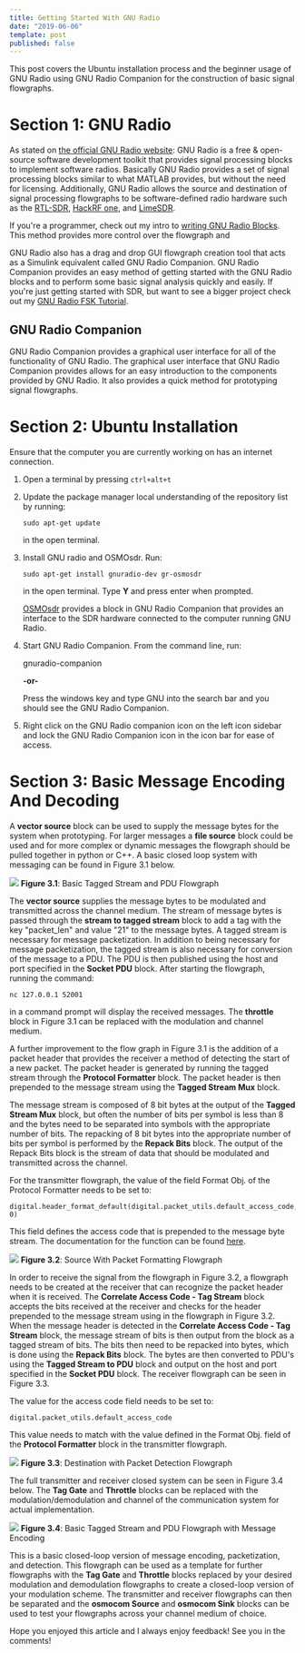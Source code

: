 ```yaml
---
title: Getting Started With GNU Radio
date: "2019-06-06"
template: post
published: false
---
```

This post covers the Ubuntu installation process and the beginner usage of GNU Radio using GNU Radio Companion for the construction of basic signal flowgraphs.

# Section 1: GNU Radio

As stated on [the official GNU Radio website](https://wiki.gnuradio.org/index.php/What_is_GNU_Radio%3F): GNU Radio is a free & open-source software development toolkit that provides signal processing blocks to implement software radios. Basically GNU Radio provides a set of signal processing blocks similar to what MATLAB provides, but without the need for licensing. Additionally, GNU Radio allows the source and destination of signal processing flowgraphs to be software-defined radio hardware such as the [RTL-SDR](https://www.rtl-sdr.com/), [HackRF one](https://greatscottgadgets.com/hackrf/one/), and [LimeSDR](https://www.crowdsupply.com/lime-micro/limesdr).

If you're a programmer, check out my intro to [writing GNU Radio Blocks](http://joshuaedgcombe.com/creating-your-first-gnu-radio-block/). This method provides more control over the flowgraph and

GNU Radio also has a drag and drop GUI flowgraph creation tool that acts as a Simulink equivalent called GNU Radio Companion. GNU Radio Companion provides an easy method of getting started with the GNU Radio blocks and to perform some basic signal analysis quickly and easily. If you're just getting started with SDR, but want to see a bigger project check out my [GNU Radio FSK Tutorial](http://joshuaedgcombe.com/gnu-radio-bfsk/).

## GNU Radio Companion

GNU Radio Companion provides a graphical user interface for all of the functionality of GNU Radio. The graphical user interface that GNU Radio Companion provides allows for an easy introduction to the components provided by GNU Radio. It also provides a quick method for prototyping signal flowgraphs.

# Section 2: Ubuntu Installation
Ensure that the computer you are currently working on has an internet connection.

1. Open a terminal by pressing `ctrl+alt+t`
1. Update the package manager local understanding of the repository list by running:

   ```code
   sudo apt-get update
   ```

   in the open terminal.

1. Install GNU radio and OSMOsdr. Run:

   ```code
   sudo apt-get install gnuradio-dev gr-osmosdr
   ```

   in the open terminal. Type **Y** and press enter when prompted.

   [OSMOsdr](https://osmocom.org/) provides a block in GNU Radio Companion that provides an interface to the SDR hardware connected to the computer running GNU Radio.

1. Start GNU Radio Companion. From the command line, run:

   gnuradio-companion

   **-or-**

   Press the windows key and type GNU into the search bar and you should see the GNU Radio Companion.

1. Right click on the GNU Radio companion icon on the left icon sidebar and lock the GNU Radio Companion icon in the icon bar for ease of access.

# Section 3: Basic Message Encoding And Decoding

A **vector source** block can be used to supply the message bytes for the system when prototyping. For larger messages a **file source** block could be used and for more complex or dynamic messages the flowgraph should be pulled together in python or C++. A basic closed loop system with messaging can be found in Figure 3.1 below.

![](/assets/kitten.jpg)
**Figure 3.1**: Basic Tagged Stream and PDU Flowgraph

The **vector source** supplies the message bytes to be modulated and transmitted across the channel medium. The stream of message bytes is passed through the **stream to tagged stream** block to add a tag with the key "packet_len" and value "21" to the message bytes. A tagged stream is necessary for message packetization. In addition to being necessary for message packetization, the tagged stream is also necessary for conversion of the message to a PDU. The PDU is then published using the host and port specified in the **Socket PDU** block.  After starting the flowgraph, running the command:

`nc 127.0.0.1 52001`

in a command prompt will display the received messages. The **throttle** block in Figure 3.1 can be replaced with the modulation and channel medium.

A further improvement to the flow graph in Figure 3.1 is the addition of a packet header that provides the receiver a method of detecting the start of a new packet. The packet header is generated by running the tagged stream through the **Protocol Formatter** block. The packet header is then prepended to the message stream using the **Tagged Stream Mux** block.

The message stream is composed of 8 bit bytes at the output of the **Tagged Stream Mux** block, but often the number of bits per symbol is less than 8 and the bytes need to be separated into symbols with the appropriate number of bits. The repacking of 8 bit bytes into the appropriate number of bits per symbol is performed by the **Repack Bits** block. The output of the Repack Bits block is the stream of data that should be modulated and transmitted across the channel.

For the transmitter flowgraph, the value of the field Format Obj. of the Protocol Formatter needs to be set to:

    digital.header_format_default(digital.packet_utils.default_access_code, 0)

This field defines the access code that is prepended to the message byte stream. The documentation for the function can be found [here](https://www.gnuradio.org/doc/doxygen/classgr_1_1digital_1_1header__format__default.html#af3973a7899b82cd59dde82c0fae9351e).

![](/assets/kitten.jpg)
**Figure 3.2**: Source With Packet Formatting Flowgraph

In order to receive the signal from the flowgraph in Figure 3.2, a flowgraph needs to be created at the receiver that can recognize the packet header when it is received. The **Correlate Access Code - Tag Stream** block accepts the bits received at the receiver and checks for the header prepended to the message stream using in the flowgraph in Figure 3.2. When the message header is detected in the **Correlate Access Code - Tag Stream** block, the message stream of bits is then output from the block as a tagged stream of bits. The bits then need to be repacked into bytes, which is done using the **Repack Bits** block. The bytes are then converted to PDU's using the **Tagged Stream to PDU** block and output on the host and port specified in the **Socket PDU** block. The receiver flowgraph can be seen in Figure 3.3.

The value for the access code field needs to be set to:

    digital.packet_utils.default_access_code

This value needs to match with the value defined in the Format Obj. field of the **Protocol Formatter** block in the transmitter flowgraph.

![](/assets/kitten.jpg)
**Figure 3.3**: Destination with Packet Detection Flowgraph

The full transmitter and receiver closed system can be seen in Figure 3.4 below. The **Tag Gate** and **Throttle** blocks can be replaced with the modulation/demodulation and channel of the communication system for actual implementation.

![](/assets/kitten.jpg)
**Figure 3.4**: Basic Tagged Stream and PDU Flowgraph with Message Encoding

This is a basic closed-loop version of message encoding, packetization, and detection. This flowgraph can be used as a template for further flowgraphs with the **Tag Gate** and **Throttle** blocks replaced by your desired modulation and demodulation flowgraphs to create a closed-loop version of your modulation scheme. The transmitter and receiver flowgraphs can then be separated and the **osmocom Source** and **osmocom Sink** blocks can be used to test your flowgraphs across your channel medium of choice.


Hope you enjoyed this article and I always enjoy feedback! See you in the comments!

